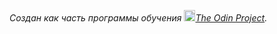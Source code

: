 *Создан как часть программы обучения <img src="https://github.com/TheOdinProject/theodinproject/blob/main/app/assets/images/icons/odin-icon.svg" data-canonical-src="https://github.com/TheOdinProject/theodinproject/blob/main/app/assets/images/icons/odin-icon.svg" width="18" height="18"/>[The Odin Project](https://www.theodinproject.com/dashboard).*